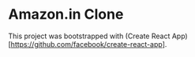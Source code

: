 # Amazon.in Clone
This project was bootstrapped with (Create React App)[https://github.com/facebook/create-react-app].
